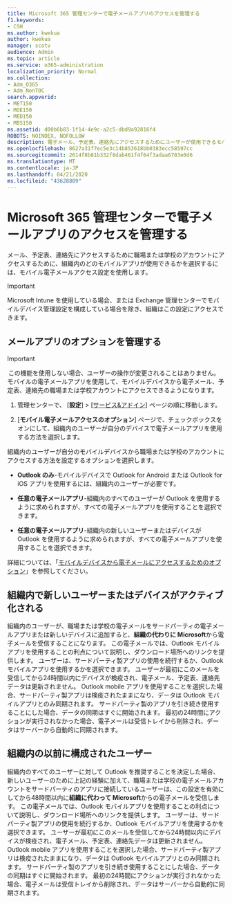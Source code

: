 ```yaml
---
title: Microsoft 365 管理センターで電子メールアプリのアクセスを管理する
f1.keywords:
- CSH
ms.author: kwekua
author: kwekua
manager: scotv
audience: Admin
ms.topic: article
ms.service: o365-administration
localization_priority: Normal
ms.collection:
- Adm_O365
- Adm_NonTOC
search.appverid:
- MET150
- MOE150
- MED150
- MBS150
ms.assetid: d00b6b83-1f14-4e9c-a2c5-dbd9a92816f4
ROBOTS: NOINDEX, NOFOLLOW
description: 電子メール、予定表、連絡先にアクセスするためにユーザーが使用できるモバイルアプリを選択する方法について説明します。
ms.openlocfilehash: 8627a31f7ec5e3c14b853618bb0383ecc58597cc
ms.sourcegitcommit: 2614f8b81b332f8dab461f4f64f3adaa6703e0d6
ms.translationtype: MT
ms.contentlocale: ja-JP
ms.lasthandoff: 04/21/2020
ms.locfileid: "43628809"
---
```

# <a name="manage-email-app-access-in-the-microsoft-365-admin-center"></a>Microsoft 365 管理センターで電子メールアプリのアクセスを管理する

メール、予定表、連絡先にアクセスするために職場または学校のアカウントにアクセスするために、組織内のどのモバイルアプリが使用できるかを選択するには、モバイル電子メールアクセス設定を使用します。
  
> [!IMPORTANT]
> Microsoft Intune を使用している場合、または Exchange 管理センターでモバイルデバイス管理設定を構成している場合を除き、組織はこの設定にアクセスできます。 
  
## <a name="manage-email-app-options"></a>メールアプリのオプションを管理する

> [!IMPORTANT]
>  この機能を使用しない場合、ユーザーの操作が変更されることはありません。 モバイルの電子メールアプリを使用して、モバイルデバイスから電子メール、予定表、連絡先の職場または学校アカウントにアクセスできるようになります。 
    
1. 管理センターで、 [**設定**] \> [<a href="https://go.microsoft.com/fwlink/p/?linkid=2053743" target="_blank">サービス&amp;アドイン</a>] ページの順に移動します。 

2. [**モバイル電子メールアクセスのオプション**] ページで、チェックボックスをオンにして、組織内のユーザーが自分のデバイスで電子メールアプリを使用する方法を選択します。
  
組織内のユーザーが自分のモバイルデバイスから職場または学校のアカウントにアクセスする方法を設定するオプションを選択します。
  
- **Outlook のみ**-モバイルデバイスで Outlook for Android または Outlook for iOS アプリを使用するには、組織内のユーザーが必要です。 
    
- **任意の電子メールアプリ**-組織内のすべてのユーザーが Outlook を使用するように求められますが、すべての電子メールアプリを使用することを選択できます。 
    
- **任意の電子メールアプリ**-組織内の新しいユーザーまたはデバイスが Outlook を使用するように求められますが、すべての電子メールアプリを使用することを選択できます。 
    
詳細については、「[モバイルデバイスから電子メールにアクセスするためのオプション](access-email-from-a-mobile-device.md)」を参照してください。
  
## <a name="new-user-or-device-is-activated-in-your-organization"></a>組織内で新しいユーザーまたはデバイスがアクティブ化される

組織内のユーザーが、職場または学校の電子メールをサードパーティの電子メールアプリまたは新しいデバイスに追加すると、**組織の代わりに Microsoft**から電子メールを受信することになります。 この電子メールでは、Outlook モバイルアプリを使用することの利点について説明し、ダウンロード場所へのリンクを提供します。 ユーザーは、サードパーティ製アプリの使用を続行するか、Outlook モバイルアプリを使用するかを選択できます。 ユーザーが最初にこのメールを受信してから24時間以内にデバイスが検疫され、電子メール、予定表、連絡先データは更新されません。 Outlook mobile アプリを使用することを選択した場合、サードパーティ製アプリは検疫されたままになり、データは Outlook モバイルアプリとのみ同期されます。 サードパーティ製のアプリを引き続き使用することにした場合、データの同期はすぐに開始されます。 最初の24時間にアクションが実行されなかった場合、電子メールは受信トレイから削除され、データはサーバーから自動的に同期されます。
  
## <a name="previously-configured-users-in-your-organization"></a>組織内の以前に構成されたユーザー

組織内のすべてのユーザーに対して Outlook を推奨することを決定した場合、新しいユーザーのために上記の経験に加えて、職場または学校の電子メールアカウントをサードパーティのアプリに接続しているユーザーは、この設定を有効にしてから48時間以内に**組織に代わって Microsoft**からの電子メールを受信します。 この電子メールでは、Outlook モバイルアプリを使用することの利点について説明し、ダウンロード場所へのリンクを提供します。 ユーザーは、サードパーティ製アプリの使用を続行するか、Outlook モバイルアプリを使用するかを選択できます。 ユーザーが最初にこのメールを受信してから24時間以内にデバイスが検疫され、電子メール、予定表、連絡先データは更新されません。 Outlook mobile アプリを使用することを選択した場合、サードパーティ製アプリは検疫されたままになり、データは Outlook モバイルアプリとのみ同期されます。 サードパーティ製のアプリを引き続き使用することにした場合、データの同期はすぐに開始されます。 最初の24時間にアクションが実行されなかった場合、電子メールは受信トレイから削除され、データはサーバーから自動的に同期されます。 
  

